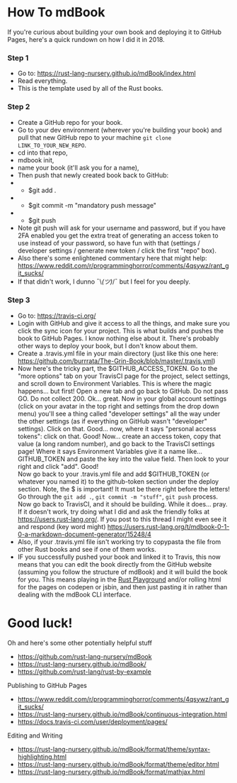 # How To mdBook
If you're curious about building your own book and deploying it to GitHub Pages, here's a quick rundown on how I did it in 2018.

### Step 1
- Go to: https://rust-lang-nursery.github.io/mdBook/index.html
- Read everything.
- This is the template used by all of the Rust books.

### Step 2
- Create a GitHub repo for your book.
- Go to your dev environment (wherever you're building your book) and pull that new GitHub repo to your machine ```git clone LINK_TO_YOUR_NEW_REPO```.
- cd into that repo,
- mdbook init,
- name your book (it'll ask you for a name),
- Then push that newly created book back to GitHub: 
- - $git add . 
- - $git commit -m "mandatory push message"
- - $git push
- Note git push will ask for your username and password, but if you have 2FA enabled you get the extra treat of generating an access token to use instead of your password, so have fun with that (settings / developer settings / generate new token / click the first "repo" box).
- Also there's some enlightened commentary here that might help: https://www.reddit.com/r/programminghorror/comments/4qsywz/rant_git_sucks/
- If that didn't work, I dunno ¯\\_(ツ)_/¯ but I feel for you deeply.

### Step 3
- Go to: https://travis-ci.org/
- Login with GitHub and give it access to all the things, and make sure you click the sync icon for your project. This is what builds and pushes the book to GitHub Pages. I know nothing else about it. There's probably other ways to deploy your book, but I don't know about them.
- Create a .travis.yml file in your main directory (just like this one here: https://github.com/burrrata/The-Grin-Book/blob/master/.travis.yml)
- Now here's the tricky part, the $GITHUB_ACCESS_TOKEN. 
Go to the "more options" tab on your TravisCI page for the project, select settings, and scroll down to Environment Variables. 
This is where the magic happens... but first! Open a new tab and go back to GitHub. Do not pass GO. Do not collect 200. Ok... great. 
Now in your global account settings (click on your avatar in the top right and settings from the drop down menu) you'll see a thing called "developer settings" all the way under the other settings (as if everything on GitHub wasn't "developer" settings). Click on that. 
Good... now, where it says "personal access tokens": click on that. Good! Now... create an access token, copy that value (a long random number), and go back to the TravisCI settings page! Where it says Environment Variables give it a name like... GITHUB_TOKEN and paste the key into the value field. Then look to your right and click "add". Good!   
Now go back to your .travis.yml file and add $GITHUB_TOKEN (or whatever you named it) to the github-token section under the deploy section. Note, the $ is important! It must be there right before the letters!
Go through the ```git add .```, ```git commit -m "stuff"```, ```git push``` process.
Now go back to TravisCI, and it should be building. While it does... pray. If it doesn't work, try doing what I did and ask the friendly folks at https://users.rust-lang.org/. If you post to this thread I might even see it and respond (key word might) https://users.rust-lang.org/t/mdbook-0-1-0-a-markdown-document-generator/15248/4
- Also, if your .travis.yml file isn't working try to copypasta the file from other Rust books and see if one of them works.
- IF you successfully pushed your book and linked it to Travis, this now means that you can edit the book directly from the GitHub website (assuming you follow the structure of mdBook) and it will build the book for you. This means playing in the [Rust Playground](https://play.rust-lang.org/) and/or rolling html for the pages on codepen or jsbin, and then just pasting it in rather than dealing with the mdBook CLI interface. 

# Good luck!

Oh and here's some other potentially helpful stuff
- https://github.com/rust-lang-nursery/mdBook
- https://rust-lang-nursery.github.io/mdBook/
- https://github.com/rust-lang/rust-by-example

Publishing to GitHub Pages
- https://www.reddit.com/r/programminghorror/comments/4qsywz/rant_git_sucks/
- https://rust-lang-nursery.github.io/mdBook/continuous-integration.html
- https://docs.travis-ci.com/user/deployment/pages/

Editing and Writing
- https://rust-lang-nursery.github.io/mdBook/format/theme/syntax-highlighting.html
- https://rust-lang-nursery.github.io/mdBook/format/theme/editor.html
- https://rust-lang-nursery.github.io/mdBook/format/mathjax.html
